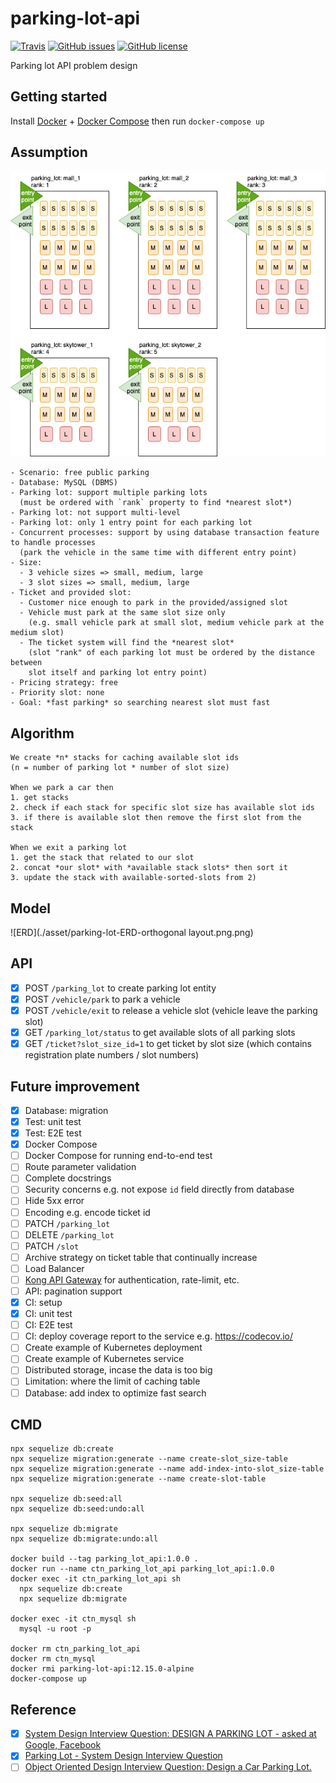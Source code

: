 # parking-lot-api

[![Travis](https://img.shields.io/travis/jojoee/parking-lot-api.svg)](https://travis-ci.org/jojoee/parking-lot-api)
[![GitHub issues](https://img.shields.io/github/issues/jojoee/parking-lot-api)](https://github.com/jojoee/parking-lot-api/issues)
[![GitHub license](https://img.shields.io/github/license/jojoee/parking-lot-api)](https://github.com/jojoee/parking-lot-api/blob/master/LICENSE)

Parking lot API problem design

## Getting started
Install [Docker](https://github.com/docker) + [Docker Compose](https://github.com/docker/compose) then run `docker-compose up`

## Assumption

![Scenario](./asset/parking-lot-scenario.png)

```
- Scenario: free public parking
- Database: MySQL (DBMS)
- Parking lot: support multiple parking lots
  (must be ordered with `rank` property to find *nearest slot*)
- Parking lot: not support multi-level
- Parking lot: only 1 entry point for each parking lot
- Concurrent processes: support by using database transaction feature to handle processes
  (park the vehicle in the same time with different entry point)
- Size:
  - 3 vehicle sizes => small, medium, large
  - 3 slot sizes => small, medium, large
- Ticket and provided slot:
  - Customer nice enough to park in the provided/assigned slot
  - Vehicle must park at the same slot size only
    (e.g. small vehicle park at small slot, medium vehicle park at the medium slot)
  - The ticket system will find the *nearest slot*
    (slot "rank" of each parking lot must be ordered by the distance between
    slot itself and parking lot entry point)
- Pricing strategy: free
- Priority slot: none
- Goal: *fast parking* so searching nearest slot must fast
```

## Algorithm

```
We create *n* stacks for caching available slot ids
(n = number of parking lot * number of slot size)

When we park a car then
1. get stacks
2. check if each stack for specific slot size has available slot ids 
3. if there is available slot then remove the first slot from the stack

When we exit a parking lot
1. get the stack that related to our slot
2. concat *our slot* with *available stack slots* then sort it
3. update the stack with available-sorted-slots from 2)
```

## Model

![ERD](./asset/parking-lot-ERD-orthogonal layout.png.png)

## API
- [x] POST `/parking_lot` to create parking lot entity
- [x] POST `/vehicle/park` to park a vehicle
- [x] POST `/vehicle/exit` to release a vehicle slot (vehicle leave the parking slot)
- [x] GET `/parking_lot/status` to get available slots of all parking slots
- [x] GET `/ticket?slot_size_id=1` to get ticket by slot size (which contains registration plate numbers / slot numbers)

## Future improvement
- [x] Database: migration
- [x] Test: unit test
- [x] Test: E2E test
- [x] Docker Compose
- [ ] Docker Compose for running end-to-end test
- [ ] Route parameter validation
- [ ] Complete docstrings
- [ ] Security concerns e.g. not expose `id` field directly from database
- [ ] Hide 5xx error
- [ ] Encoding e.g. encode ticket id
- [ ] PATCH `/parking_lot`
- [ ] DELETE `/parking_lot`
- [ ] PATCH `/slot`
- [ ] Archive strategy on ticket table that continually increase
- [ ] Load Balancer
- [ ] [Kong API Gateway](https://github.com/Kong/kong#why-kong) for authentication, rate-limit, etc.
- [ ] API: pagination support
- [x] CI: setup
- [x] CI: unit test
- [ ] CI: E2E test
- [ ] CI: deploy coverage report to the service e.g. https://codecov.io/
- [ ] Create example of Kubernetes deployment
- [ ] Create example of Kubernetes service 
- [ ] Distributed storage, incase the data is too big
- [ ] Limitation: where the limit of caching table
- [ ] Database: add index to optimize fast search

## CMD

```
npx sequelize db:create
npx sequelize migration:generate --name create-slot_size-table
npx sequelize migration:generate --name add-index-into-slot_size-table
npx sequelize migration:generate --name create-slot-table

npx sequelize db:seed:all
npx sequelize db:seed:undo:all

npx sequelize db:migrate
npx sequelize db:migrate:undo:all

docker build --tag parking_lot_api:1.0.0 .
docker run --name ctn_parking_lot_api parking_lot_api:1.0.0
docker exec -it ctn_parking_lot_api sh
  npx sequelize db:create
  npx sequelize db:migrate

docker exec -it ctn_mysql sh
  mysql -u root -p

docker rm ctn_parking_lot_api
docker rm ctn_mysql
docker rmi parking-lot-api:12.15.0-alpine
docker-compose up
```

## Reference
- [x] [System Design Interview Question: DESIGN A PARKING LOT - asked at Google, Facebook](https://www.youtube.com/watch?v=DSGsa0pu8-k)
- [x] [Parking Lot - System Design Interview Question](https://www.youtube.com/watch?v=eV5Xh6jNfmU)
- [ ] [Object Oriented Design Interview Question: Design a Car Parking Lot.](https://www.youtube.com/watch?v=2vtT6TBnOAM)
